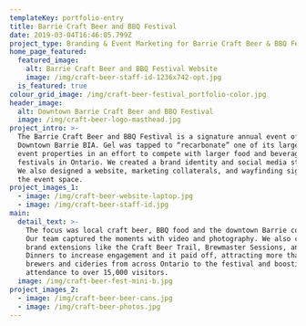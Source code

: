 ```yaml
---
templateKey: portfolio-entry
title: Barrie Craft Beer and BBQ Festival
date: 2019-03-04T16:46:05.799Z
project_type: Branding & Event Marketing for Barrie Craft Beer & BBQ Festival
home_page_featured:
  featured_image:
    alt: Barrie Craft Beer and BBQ Festival Website
    image: /img/craft-beer-staff-id-1236x742-opt.jpg
  is_featured: true
colour_grid_image: /img/craft-beer-festival_portfolio-color.jpg
header_image:
  alt: Downtown Barrie Craft Beer and BBQ Festival
  image: /img/craft-beer-logo-masthead.jpg
project_intro: >-
  The Barrie Craft Beer and BBQ Festival is a signature annual event of the
  Downtown Barrie BIA. Gel was tapped to “recarbonate” one of its largest annual
  event properties in an effort to compete with larger food and beverage
  festivals in Ontario. We created a brand identity and social media strategy.
  We also designed a website, marketing collaterals, and wayfinding signage for
  the event space.
project_images_1:
  - image: /img/craft-beer-website-laptop.jpg
  - image: /img/craft-beer-staff-id.jpg
main:
  detail_text: >-
    The focus was local craft beer, BBQ food and the downtown Barrie community.
    Our team captured the moments with video and photography. We also created
    brand extensions like the Craft Beer Trail, Brewmaster Sessions, and Beer
    Dinners to increase engagement and it paid off, attracting more than a dozen
    brewers and cideries from across Ontario to the festival and boosting event
    attendance to over 15,000 visitors. 
  image: /img/craft-beer-fest-mini-b.jpg
project_images_2:
  - image: /img/craft-beer-beer-cans.jpg
  - image: /img/craft-beer-photos.jpg
---
```


